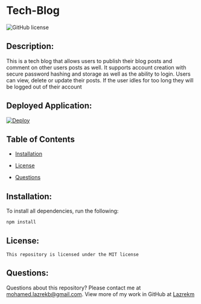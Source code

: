 # Tech-Blog
  ![GitHub license](https://img.shields.io/badge/license-MIT-blue.svg)

  ## Description:
This is a tech blog that allows users to publish their blog posts and comment on other users posts as well. It supports account creation with secure password hashing and storage as well as the ability to login. Users can view, delete or update their posts. If the user idles for too long they will be logged out of their account

## Deployed Application:
[![Deploy](https://www.herokucdn.com/deploy/button.svg)](https://tech-blog-7.herokuapp.com/)
  
  ## Table of Contents 
  
  * [Installation](#installation)

  
 * [License](#license)
  
  * [Questions](#questions)
  
  ## Installation:
  To install all dependencies, run the following:

  `
  npm install
  `

  ## License:
  

    This repository is licensed under the MIT license 

  ## Questions:
  Questions about this repository? Please contact me at [mohamed.lazrekb@gmail.com](mailto:mohamed.lazrekb@gmail.com). View more of my work in GitHub at [Lazrekm](https://github.com/lazrekm) 